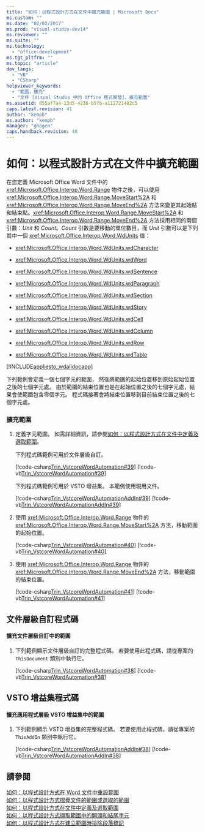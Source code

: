 ```yaml
---
title: "如何：以程式設計方式在文件中擴充範圍 | Microsoft Docs"
ms.custom: ""
ms.date: "02/02/2017"
ms.prod: "visual-studio-dev14"
ms.reviewer: ""
ms.suite: ""
ms.technology: 
  - "office-development"
ms.tgt_pltfrm: ""
ms.topic: "article"
dev_langs: 
  - "VB"
  - "CSharp"
helpviewer_keywords: 
  - "範圍，擴充"
  - "文件 [Visual Studio 中的 Office 程式開發]，擴充範圍"
ms.assetid: 055af7a4-13d5-4236-b5fb-a112721482c5
caps.latest.revision: 41
author: "kempb"
ms.author: "kempb"
manager: "ghogen"
caps.handback.revision: 40
---
```

# 如何：以程式設計方式在文件中擴充範圍
  在您定義 Microsoft Office Word 文件中的 <xref:Microsoft.Office.Interop.Word.Range> 物件之後，可以使用 <xref:Microsoft.Office.Interop.Word.Range.MoveStart%2A> 和 <xref:Microsoft.Office.Interop.Word.Range.MoveEnd%2A> 方法來變更其起始點和結束點。<xref:Microsoft.Office.Interop.Word.Range.MoveStart%2A> 和 <xref:Microsoft.Office.Interop.Word.Range.MoveEnd%2A> 方法採用相同的兩個引數：*Unit* 和 *Count*。*Count* 引數是要移動的單位數目，而 *Unit* 引數可以是下列其中一個 <xref:Microsoft.Office.Interop.Word.WdUnits> 值：  
  
-   <xref:Microsoft.Office.Interop.Word.WdUnits.wdCharacter>  
  
-   <xref:Microsoft.Office.Interop.Word.WdUnits.wdWord>  
  
-   <xref:Microsoft.Office.Interop.Word.WdUnits.wdSentence>  
  
-   <xref:Microsoft.Office.Interop.Word.WdUnits.wdParagraph>  
  
-   <xref:Microsoft.Office.Interop.Word.WdUnits.wdSection>  
  
-   <xref:Microsoft.Office.Interop.Word.WdUnits.wdStory>  
  
-   <xref:Microsoft.Office.Interop.Word.WdUnits.wdCell>  
  
-   <xref:Microsoft.Office.Interop.Word.WdUnits.wdColumn>  
  
-   <xref:Microsoft.Office.Interop.Word.WdUnits.wdRow>  
  
-   <xref:Microsoft.Office.Interop.Word.WdUnits.wdTable>  
  
 [!INCLUDE[appliesto_wdalldocapp](../vsto/includes/appliesto-wdalldocapp-md.md)]  
  
 下列範例會定義一個七個字元的範圍， 然後將範圍的起始位置移到原始起始位置之後的七個字元處。 由於範圍的結束位置也是在起始位置之後的七個字元處，結果會使範圍包含零個字元。 程式碼接著會將結束位置移到目前結束位置之後的七個字元處。  
  
### 擴充範圍  
  
1.  定義字元範圍。 如需詳細資訊，請參閱[如何：以程式設計方式在文件中定義及選取範圍](../vsto/how-to-programmatically-define-and-select-ranges-in-documents.md)。  
  
     下列程式碼範例可用於文件層級自訂。  
  
     [!code-csharp[Trin_VstcoreWordAutomation#39](../snippets/csharp/VS_Snippets_OfficeSP/Trin_VstcoreWordAutomation/CS/ThisDocument.cs#39)]
     [!code-vb[Trin_VstcoreWordAutomation#39](../snippets/visualbasic/VS_Snippets_OfficeSP/Trin_VstcoreWordAutomation/VB/ThisDocument.vb#39)]  
  
     下列程式碼範例可用於 VSTO 增益集。 本範例使用現用文件。  
  
     [!code-csharp[Trin_VstcoreWordAutomationAddIn#39](../snippets/csharp/VS_Snippets_OfficeSP/Trin_VstcoreWordAutomationAddIn/CS/ThisAddIn.cs#39)]
     [!code-vb[Trin_VstcoreWordAutomationAddIn#39](../snippets/visualbasic/VS_Snippets_OfficeSP/Trin_VstcoreWordAutomationAddIn/VB/ThisAddIn.vb#39)]  
  
2.  使用 <xref:Microsoft.Office.Interop.Word.Range> 物件的 <xref:Microsoft.Office.Interop.Word.Range.MoveStart%2A> 方法，移動範圍的起始位置。  
  
     [!code-csharp[Trin_VstcoreWordAutomation#40](../snippets/csharp/VS_Snippets_OfficeSP/Trin_VstcoreWordAutomation/CS/ThisDocument.cs#40)]
     [!code-vb[Trin_VstcoreWordAutomation#40](../snippets/visualbasic/VS_Snippets_OfficeSP/Trin_VstcoreWordAutomation/VB/ThisDocument.vb#40)]  
  
3.  使用 <xref:Microsoft.Office.Interop.Word.Range> 物件的 <xref:Microsoft.Office.Interop.Word.Range.MoveEnd%2A> 方法，移動範圍的結束位置。  
  
     [!code-csharp[Trin_VstcoreWordAutomation#41](../snippets/csharp/VS_Snippets_OfficeSP/Trin_VstcoreWordAutomation/CS/ThisDocument.cs#41)]
     [!code-vb[Trin_VstcoreWordAutomation#41](../snippets/visualbasic/VS_Snippets_OfficeSP/Trin_VstcoreWordAutomation/VB/ThisDocument.vb#41)]  
  
## 文件層級自訂程式碼  
  
#### 擴充文件層級自訂中的範圍  
  
1.  下列範例顯示文件層級自訂的完整程式碼。 若要使用此程式碼，請從專案的 `ThisDocument` 類別中執行它。  
  
     [!code-csharp[Trin_VstcoreWordAutomation#38](../snippets/csharp/VS_Snippets_OfficeSP/Trin_VstcoreWordAutomation/CS/ThisDocument.cs#38)]
     [!code-vb[Trin_VstcoreWordAutomation#38](../snippets/visualbasic/VS_Snippets_OfficeSP/Trin_VstcoreWordAutomation/VB/ThisDocument.vb#38)]  
  
## VSTO 增益集程式碼  
  
#### 擴充應用程式層級 VSTO 增益集中的範圍  
  
1.  下列範例顯示 VSTO 增益集的完整程式碼。 若要使用此程式碼，請從專案的 `ThisAddIn` 類別中執行它。  
  
     [!code-csharp[Trin_VstcoreWordAutomationAddIn#38](../snippets/csharp/VS_Snippets_OfficeSP/Trin_VstcoreWordAutomationAddIn/CS/ThisAddIn.cs#38)]
     [!code-vb[Trin_VstcoreWordAutomationAddIn#38](../snippets/visualbasic/VS_Snippets_OfficeSP/Trin_VstcoreWordAutomationAddIn/VB/ThisAddIn.vb#38)]  
  
## 請參閱  
 [如何：以程式設計方式在 Word 文件中重設範圍](../vsto/how-to-programmatically-reset-ranges-in-word-documents.md)   
 [如何：以程式設計方式摺疊文件的範圍或選取的範圍](../vsto/how-to-programmatically-collapse-ranges-or-selections-in-documents.md)   
 [如何：以程式設計方式在文件中定義及選取範圍](../vsto/how-to-programmatically-define-and-select-ranges-in-documents.md)   
 [如何：以程式設計方式擷取範圍中的開頭和結尾字元](../vsto/how-to-programmatically-retrieve-start-and-end-characters-in-ranges.md)   
 [如何：以程式設計方式在建立範圍時排除段落標記](../vsto/how-to-programmatically-exclude-paragraph-marks-when-creating-ranges.md)  
  
  